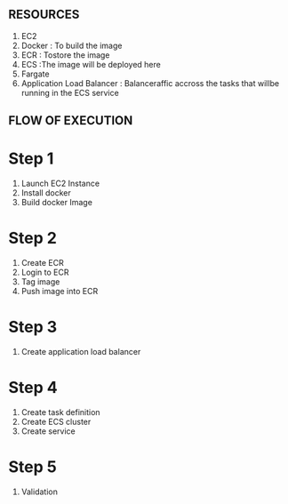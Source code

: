 ## RESOURCES
1. EC2
2. Docker : To build the image
3. ECR : Tostore the image
4. ECS :The image will be deployed here
5. Fargate
6. Application Load Balancer : Balanceraffic accross the tasks that willbe running in the ECS service

## FLOW OF EXECUTION

# Step 1
1. Launch EC2 Instance
2. Install docker
3. Build docker Image

# Step 2
1. Create ECR
2. Login to ECR
3. Tag image 
4. Push image into ECR

# Step 3
1. Create application load balancer

# Step 4
1. Create task definition 
2. Create ECS cluster
3. Create service

# Step 5
1. Validation